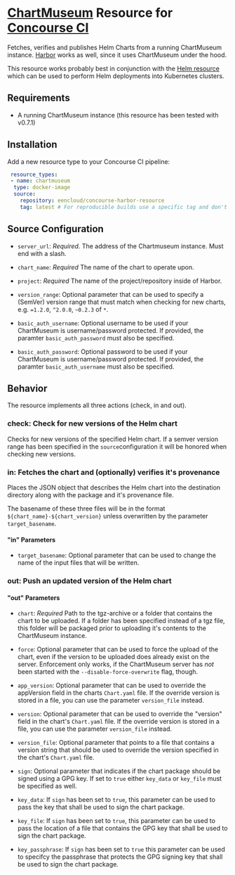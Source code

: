 # [ChartMuseum](https://github.com/kubernetes-helm/chartmuseum/) Resource for [Concourse CI](https://concourse.ci/)

Fetches, verifies and publishes Helm Charts from a running ChartMuseum instance.
[Harbor](https://goharbor.io/) works as well, since it uses ChartMuseum under the hood.

This resource works probably best in conjunction with the [Helm resource](https://github.com/linkyard/concourse-helm-resource)
which can be used to perform Helm deployments into Kubernetes clusters.

## Requirements

* A running ChartMuseum instance (this resource has been tested with v0.7.1)

## Installation

Add a new resource type to your Concourse CI pipeline:

```yaml
 resource_types:
 - name: chartmuseum
  type: docker-image
  source:
    repository: eencloud/concourse-harbor-resource
    tag: latest # For reproducible builds use a specific tag and don't rely on "latest".
```

## Source Configuration

* `server_url`: *Required.* The address of the Chartmuseum instance. Must end with a slash.

* `chart_name`: *Required* The name of the chart to operate upon.

* `project`: *Required* The name of the project/repository inside of Harbor.

* `version_range`: Optional parameter that can be used to specify a (SemVer) version range
  that must match when checking for new charts, e.g. `=1.2.0`, `^2.0.0`, `~0.2.3` of `*`.

* `basic_auth_username`: Optional username to be used if your ChartMuseum is username/password protected.
  If provided, the paramter `basic_auth_password` must also be specified.

* `basic_auth_password`: Optional password to be used if your ChartMuseum is username/password protected.
  If provided, the paramter `basic_auth_username` must also be specified.

## Behavior

The resource implements all three actions (check, in and out).

### check: Check for new versions of the Helm chart

Checks for new versions of the specified Helm chart.
If a semver version range has been specified in the `source`configuration it will be
honored when checking new versions.

### in: Fetches the chart and (optionally) verifies it's provenance

Places the JSON object that describes the Helm chart into the destination directory
along with the package and it's provenance file.

The basename of these three files will be in the format `${chart_name}-${chart_version}`
unless overwritten by the parameter `target_basename`.

#### "in" Parameters

* `target_basename`: Optional parameter that can be used to change the name of the
  input files that will be written.

### out: Push an updated version of the Helm chart

#### "out" Parameters

* `chart`: *Required* Path to the tgz-archive or a folder that contains the chart to be
  uploaded. If a folder has been specified instead of a tgz file, this folder will be
  packaged prior to uploading it's contents to the ChartMuseum instance.

* `force`: Optional parameter that can be used to force the upload of the chart,
  even if the version to be uploaded does already exist on the server. Enforcement
  only works, if the ChartMuseum server has *not* been started with the
  `--disable-force-overwrite` flag, though.

* `app_version`: Optional parameter that can be used to override the appVersion field in the
charts `Chart.yaml` file. If the override version is stored in a file, you can use the
  parameter `version_file` instead.

* `version`: Optional parameter that can be used to override the "version" field in the
  chart's `Chart.yaml` file. If the override version is stored in a file, you can use the
  parameter `version_file` instead.

* `version_file`: Optional parameter that points to a file that contains a version string
  that should be used to override the version specified in the chart's `Chart.yaml` file.

* `sign`: Optional parameter that indicates if the chart package should be signed using a
  GPG key. If set to `true` either `key_data` or `key_file` must be specified as well.

* `key_data`: If `sign` has been set to `true`, this parameter can be used to pass the
  key that shall be used to sign the chart package.

* `key_file`: If `sign` has been set to `true`, this parameter can be used to pass the
  location of a file that contains the GPG key that shall be used to sign the chart
  package.

* `key_passphrase`: If `sign` has been set to `true` this parameter can be used to
  specifcy the passphrase that protects the GPG signing key that shall be used to sign
  the chart package.

